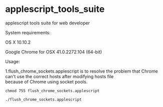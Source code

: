 # applescript_tools_suite
applescript tools suite for web developer

System requirements:

  OS X 10.10.2
  
  Google Chrome for OSX 41.0.2272.104 (64-bit)

Usage:

  1.flush_chrome_sockets.applescript is to resolve the problem that
    Chrome can't use the correct hosts after modifying hosts file  
    because of  Chrome using socket pools.
    
    chmod 755 flush_chrome_sockets.applescript

    ./flush_chrome_sockets.applescript
